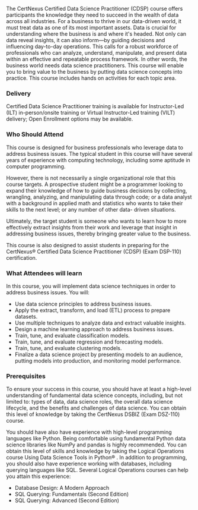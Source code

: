 <!-- CDSP-->

The CertNexus Certified Data Science Practitioner (CDSP) course offers participants the knowledge they need to succeed in the wealth of data across all industries. For a business to thrive in our data-driven world, it must treat data as one of its most important assets. Data is crucial for understanding where the business is and where it's headed. Not only can data reveal insights, it can also inform—by guiding decisions and influencing day-to-day operations. This calls for a robust workforce of professionals who can analyze, understand, manipulate, and present data within an effective and repeatable process framework. In other words, the business world needs data science practitioners. This course will enable you to bring value to the business by putting data science concepts into practice. This course includes hands on activities for each topic area.

### Delivery

 Certified Data Science Practitioner training is available for Instructor-Led (ILT) in-person/onsite training or Virtual Instructor-Led training (VILT) delivery; Open Enrollment options may be available.


### Who Should Attend


This course is designed for business professionals who leverage data to address business issues. The typical student in this course will have several years of experience with computing technology, including some aptitude in computer programming.

However, there is not necessarily a single organizational role that this course targets. A prospective student might be a programmer looking to expand their knowledge of how to guide business decisions by collecting, wrangling, analyzing, and manipulating data through code; or a data analyst with a background in applied math and statistics who wants to take their skills to the next level; or any number of other data- driven situations.

Ultimately, the target student is someone who wants to learn how to more effectively extract insights from their work and leverage that insight in addressing business issues, thereby bringing greater value to the business.

This course is also designed to assist students in preparing for the CertNexus® Certified Data Science Practitioner (CDSP) (Exam DSP-110) certification.


### What Attendees will learn


In this course, you will implement data science techniques in order to address business issues. You will:

- Use data science principles to address business issues.
- Apply the extract, transform, and load (ETL) process to prepare datasets.
- Use multiple techniques to analyze data and extract valuable insights.
- Design a machine learning approach to address business issues.
- Train, tune, and evaluate classification models.
- Train, tune, and evaluate regression and forecasting models.
- Train, tune, and evaluate clustering models.
- Finalize a data science project by presenting models to an audience, putting models into production, and monitoring model performance.

### Prerequisites

To ensure your success in this course, you should have at least a high-level understanding of fundamental data science concepts, including, but not limited to: types of data, data science roles, the overall data science lifecycle, and the benefits and challenges of data science. You can obtain this level of knowledge by taking the CertNexus DSBIZ (Exam DSZ-110) course.

You should have also have experience with high-level programming languages like Python. Being comfortable using fundamental Python data science libraries like NumPy and pandas is highly recommended. You can obtain this level of skills and knowledge by taking the Logical Operations course Using Data Science Tools in Python® .
In addition to programming, you should also have experience working with databases, including querying languages like SQL. Several Logical Operations courses can help you attain this experience:

- Database Design: A Modern Approach
- SQL Querying: Fundamentals (Second Edition)
- SQL Querying: Advanced (Second Edition)

